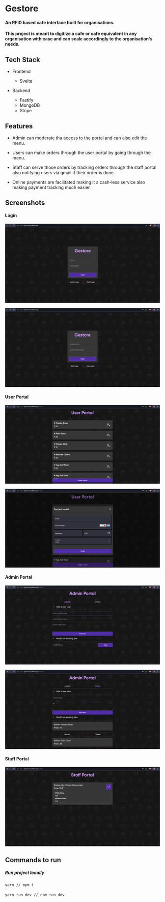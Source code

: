 # Gestore

#### An RFID based cafe interface built for organisations.

#### This project is meant to digitize a cafe or cafe equivalent in any organisation with ease and can scale accordingly to the organisation's needs.

## Tech Stack

- Frontend

  - Svelte

- Backend

  - Fastify
  - MongoDB
  - Stripe

## Features

- Admin can moderate tha access to the portal and can also edit the menu.

- Users can make orders through the user portal by going through the menu.

- Staff can serve those orders by tracking orders through the staff portal also notifying users via gmail if their order is done.

- Online payments are facilitated making it a cash-less service also making payment tracking much easier.

## Screenshots

#### Login

![User Login](/screenshots/UserLogin.png)

![Admin Login](/screenshots/AdminLogin.png)

#### User Portal

![User Portal](/screenshots/UserPortal.png)

![User Portal Payment Modal](/screenshots/UserPortal-Payment.png)

#### Admin Portal

![Admin Portal Users Section](/screenshots/AdminPortal-Users.png)

![Admin Portal Items Section](/screenshots/AdminPortal-Items.png)

#### Staff Portal

![Staff Portal](/screenshots/StaffPortal.png)

## Commands to run

##### Run project locally

```
yarn // npm i

yarn run dev // npm run dev
```
